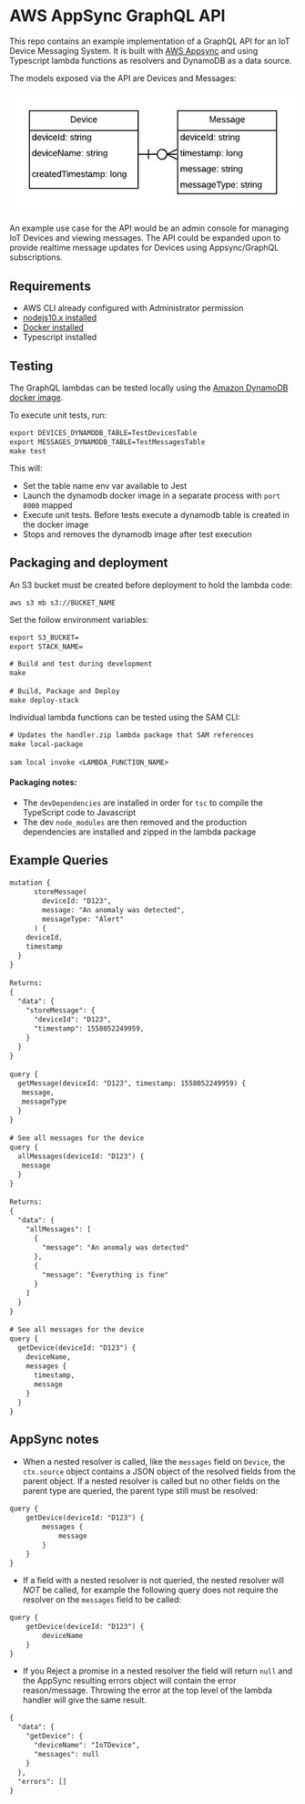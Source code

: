 # AWS AppSync GraphQL API

This repo contains an example implementation of a GraphQL API for an IoT Device Messaging System. It is 
built with [AWS Appsync](https://aws.amazon.com/appsync/) and using Typescript lambda functions as resolvers and DynamoDB as a data source. 

The models exposed via the API are Devices and Messages:

![MessageSystem Models](docs/models.jpeg)

An example use case for the API would be an admin console for managing IoT Devices and viewing messages. The API could
be expanded upon to provide realtime message updates for Devices using Appsync/GraphQL subscriptions.

## Requirements

* AWS CLI already configured with Administrator permission
* [nodejs10.x installed](https://nodejs.org/en/download/releases/)
* [Docker installed](https://www.docker.com/community-edition)
* Typescript installed

## Testing

The GraphQL lambdas can be tested locally using the [Amazon DynamoDB docker image](https://hub.docker.com/r/amazon/dynamodb-local).

To execute unit tests, run:
```
export DEVICES_DYNAMODB_TABLE=TestDevicesTable
export MESSAGES_DYNAMODB_TABLE=TestMessagesTable
make test
```

This will:
- Set the table name env var available to Jest  
- Launch the dynamodb docker image in a separate process with `port 8000` mapped  
- Execute unit tests. Before tests execute a dynamodb table is created in the docker image  
- Stops and removes the dynamodb image after test execution  

## Packaging and deployment

An S3 bucket must be created before deployment to hold the lambda code:

```
aws s3 mb s3://BUCKET_NAME
```

Set the follow environment variables:
```
export S3_BUCKET=
export STACK_NAME=
```

```
# Build and test during development
make

# Build, Package and Deploy
make deploy-stack
```

Individual lambda functions can be tested using the SAM CLI:
```
# Updates the handler.zip lambda package that SAM references
make local-package

sam local invoke <LAMBDA_FUNCTION_NAME>
```

#### Packaging notes:
- The `devDependencies` are installed in order for `tsc` to compile the TypeScript code to Javascript
- The dev `node_modules` are then removed and the production dependencies are installed and zipped in the lambda package

## Example Queries

```
mutation {
      storeMessage(
        deviceId: "D123", 
        message: "An anomaly was detected",
        messageType: "Alert"
      ) {
    deviceId,
    timestamp
  }
}

Returns:
{
  "data": {
    "storeMessage": {
      "deviceId": "D123",
      "timestamp": 1558052249959,
    }
  }
}

query {
  getMessage(deviceId: "D123", timestamp: 1558052249959) {
   message,
   messageType
  }
}

# See all messages for the device
query {
  allMessages(deviceId: "D123") {
   message
  }
}

Returns:
{
  "data": {
    "allMessages": [
      {
        "message": "An anomaly was detected"
      },
      {
        "message": "Everything is fine"
      }
    ]
  }
}

# See all messages for the device
query {
  getDevice(deviceId: "D123") {
    deviceName,
    messages {
      timestamp,
      message
    }
  }
}
```

## AppSync notes

- When a nested resolver is called, like the `messages` field on `Device`, the `ctx.source` object contains a JSON 
object of the resolved fields from the parent object. If a nested resolver is called but no other fields on the parent 
type are queried, the parent type still must be resolved:
```
query {
    getDevice(deviceId: "D123") {
        messages {
            message
        }
    }
}
```

- If a field with a nested resolver is not queried, the nested resolver will *NOT* be called, for example the following 
query does not require the resolver on the `messages` field to be called:
```
query {
    getDevice(deviceId: "D123") {
        deviceName
    }
}
```

- If you Reject a promise in a nested resolver the field will return `null` and the AppSync resulting errors object
will contain the error reason/message. Throwing the error at the top level of the lambda handler will give the same result.
```
{
  "data": {
    "getDevice": {
      "deviceName": "IoTDevice",
      "messages": null
    }
  },
  "errors": []
}
```